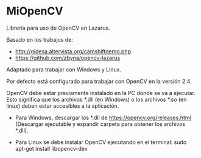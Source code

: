 # MiOpenCV
Librería para uso de OpenCV en Lazarus.

Basado en los trabajos de:
* http://gidesa.altervista.org/camshiftdemo.php
* https://github.com/zbyna/opencv-lazarus


Adaptado para trabajar con Windows y Linux. 

Por defecto está configurado para trabajar con OpenCV en la versión 2.4.

OpenCV debe estar previamente instalado en la PC donde se va a ejecutar. Esto significa que los archivos *.dll (en Windows) o los archivos *.so (en linux) deben estar accesibles a la aplicación.

* Para Windows, descargar los *.dll de https://opencv.org/releases.html (Descargar ejecutable y expandir carpeta para obtener los archivos *.dll).

* Para Linux se debe instalar OpenCV ejecutando en el terminal: sudo apt-get install libopencv-dev

